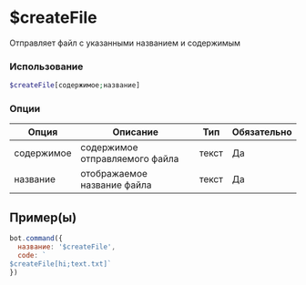 # $createFile
Отправляет файл с указанными названием и содержимым
### Использование
```php
$createFile[содержимое;название]
```

### Опции

| Опция | Описание | Тип | Обязательно |
|--------|-------------|------|----------|
| содержимое | содержимое отправляемого файла | текст | Да | 
| название | отображаемое название файла | текст | Да | 
## Пример(ы)

```javascript
bot.command({
  название: '$createFile',
  code: `
$createFile[hi;text.txt]`
})
```
